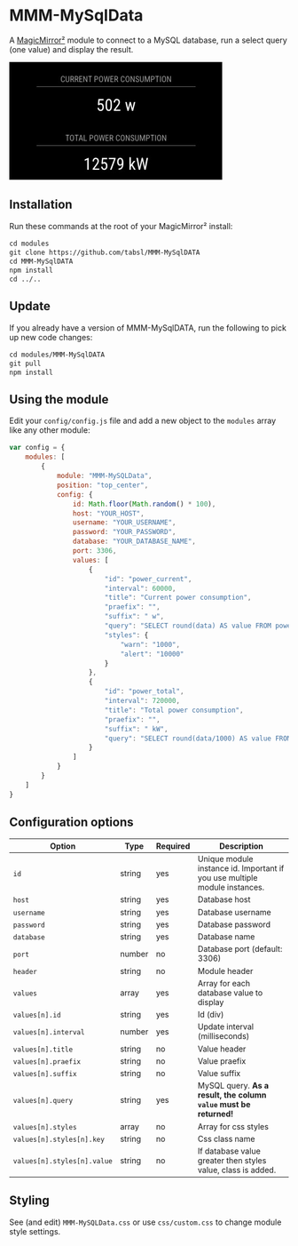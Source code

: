 # MMM-MySqlData

A [MagicMirror²](https://magicmirror.builders) module to connect to a MySQL database, run a select query (one value) and display the result.

![Screenshot](screenshot.jpg)

## Installation

Run these commands at the root of your MagicMirror² install:

```shell
cd modules
git clone https://github.com/tabsl/MMM-MySqlDATA
cd MMM-MySqlDATA
npm install
cd ../..
```


## Update

If you already have a version of MMM-MySqlDATA, run the following to pick up new code changes:

```shell
cd modules/MMM-MySqlDATA
git pull
npm install
```


## Using the module

Edit your `config/config.js` file and add a new object to the `modules` array like any other module:

```js
var config = {
    modules: [
        {
            module: "MMM-MySQLData",
            position: "top_center",
            config: {
                id: Math.floor(Math.random() * 100),
                host: "YOUR_HOST",
                username: "YOUR_USERNAME",
                password: "YOUR_PASSWORD",
                database: "YOUR_DATABASE_NAME",
                port: 3306,
                values: [
                    {
                        "id": "power_current",
                        "interval": 60000,
                        "title": "Current power consumption",
                        "praefix": "",
                        "suffix": " w",
                        "query": "SELECT round(data) AS value FROM power_consumption WHERE type = 'current' ORDER BY date DESC LIMIT 1",
                        "styles": {
                            "warn": "1000",
                            "alert": "10000"
                        }
                    },
                    {
                        "id": "power_total",
                        "interval": 720000,
                        "title": "Total power consumption",
                        "praefix": "",
                        "suffix": " kW",
                        "query": "SELECT round(data/1000) AS value FROM power_consumption WHERE type = 'total' ORDER BY date DESC LIMIT 1",
                    }
                ]
            }
        }
    ]
}
```

## Configuration options

| **Option**                  | **Type** | **Required** | **Description**                                                            |
|-----------------------------|----------|--------------|----------------------------------------------------------------------------|
| `id`                        | string   | yes          | Unique module instance id. Important if you use multiple module instances. |
| `host`                      | string   | yes          | Database host                                                              |
| `username`                  | string   | yes          | Database username                                                          |
| `password`                  | string   | yes          | Database password                                                          |
| `database`                  | string   | yes          | Database name                                                              |
| `port`                      | number   | no           | Database port (default: 3306)                                              |
| `header`                    | string   | no           | Module header                                                              |
| `values`                    | array    | yes          | Array for each database value to display                                   |
| `values[n].id`              | string   | yes          | Id (div)                                                                   |
| `values[n].interval`        | number   | yes          | Update interval (milliseconds)                                             |
| `values[n].title`           | string   | no           | Value header                                                               |
| `values[n].praefix`         | string   | no           | Value praefix                                                              |
| `values[n].suffix`          | string   | no           | Value suffix                                                               |
| `values[n].query`           | string   | yes          | MySQL query. **As a result, the column `value` must be returned!**         |
| `values[n].styles`          | array    | no           | Array for css styles                                                       |
| `values[n].styles[n].key`   | string   | no           | Css class name                                                             |
| `values[n].styles[n].value` | string   | no           | If database value greater then styles value, class is added.               |

## Styling

See (and edit) `MMM-MySQLData.css` or use `css/custom.css` to change module style settings.

